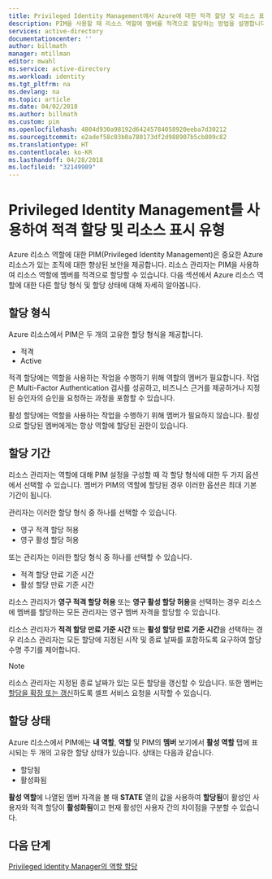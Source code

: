 ```yaml
---
title: Privileged Identity Management에서 Azure에 대한 적격 할당 및 리소스 표시 유형 | Microsoft Docs
description: PIM을 사용할 때 리소스 역할에 멤버를 적격으로 할당하는 방법을 설명합니다.
services: active-directory
documentationcenter: ''
author: billmath
manager: mtillman
editor: mwahl
ms.service: active-directory
ms.workload: identity
ms.tgt_pltfrm: na
ms.devlang: na
ms.topic: article
ms.date: 04/02/2018
ms.author: billmath
ms.custom: pim
ms.openlocfilehash: 4804d930a98192d64245784058920eeba7d30212
ms.sourcegitcommit: e2adef58c03b0a780173df2d988907b5cb809c82
ms.translationtype: HT
ms.contentlocale: ko-KR
ms.lasthandoff: 04/28/2018
ms.locfileid: "32149989"
---
```

# <a name="eligible-assignments-and-resource-visibility-with-privileged-identity-management"></a>Privileged Identity Management를 사용하여 적격 할당 및 리소스 표시 유형

Azure 리소스 역할에 대한 PIM(Privileged Identity Management)은 중요한 Azure 리소스가 있는 조직에 대한 향상된 보안을 제공합니다. 리소스 관리자는 PIM을 사용하여 리소스 역할에 멤버를 적격으로 할당할 수 있습니다. 다음 섹션에서 Azure 리소스 역할에 대한 다른 할당 형식 및 할당 상태에 대해 자세히 알아봅니다. 

## <a name="assignment-types"></a>할당 형식

Azure 리소스에서 PIM은 두 개의 고유한 할당 형식을 제공합니다.

- 적격
- Active

적격 할당에는 역할을 사용하는 작업을 수행하기 위해 역할의 멤버가 필요합니다. 작업은 Multi-Factor Authentication 검사를 성공하고, 비즈니스 근거를 제공하거나 지정된 승인자의 승인을 요청하는 과정을 포함할 수 있습니다.

활성 할당에는 역할을 사용하는 작업을 수행하기 위해 멤버가 필요하지 않습니다. 활성으로 할당된 멤버에게는 항상 역할에 할당된 권한이 있습니다.

## <a name="assignment-duration"></a>할당 기간

리소스 관리자는 역할에 대해 PIM 설정을 구성할 때 각 할당 형식에 대한 두 가지 옵션에서 선택할 수 있습니다. 멤버가 PIM의 역할에 할당된 경우 이러한 옵션은 최대 기본 기간이 됩니다. 

관리자는 이러한 할당 형식 중 하나를 선택할 수 있습니다.

- 영구 적격 할당 허용
- 영구 활성 할당 허용

또는 관리자는 이러한 할당 형식 중 하나를 선택할 수 있습니다.

- 적격 할당 만료 기준 시간
- 활성 할당 만료 기준 시간

리소스 관리자가 **영구 적격 할당 허용** 또는 **영구 활성 할당 허용**을 선택하는 경우 리소스에 멤버를 할당하는 모든 관리자는 영구 멤버 자격을 할당할 수 있습니다.

리소스 관리자가 **적격 할당 만료 기준 시간** 또는 **활성 할당 만료 기준 시간**을 선택하는 경우 리소스 관리자는 모든 할당에 지정된 시작 및 종료 날짜를 포함하도록 요구하여 할당 수명 주기를 제어합니다.

> [!NOTE] 
> 리소스 관리자는 지정된 종료 날짜가 있는 모든 할당을 갱신할 수 있습니다. 또한 멤버는 [할당을 확장 또는 갱신](pim-resource-roles-renew-extend.md)하도록 셀프 서비스 요청을 시작할 수 있습니다.


## <a name="assignment-states"></a>할당 상태

Azure 리소스에서 PIM에는 **내 역할**, **역할** 및 PIM의 **멤버** 보기에서 **활성 역할** 탭에 표시되는 두 개의 고유한 할당 상태가 있습니다. 상태는 다음과 같습니다.

- 할당됨
- 활성화됨

**활성 역할**에 나열된 멤버 자격을 볼 때 **STATE** 열의 값을 사용하여 **할당됨**이 활성인 사용자와 적격 할당이 **활성화됨**이고 현재 활성인 사용자 간의 차이점을 구분할 수 있습니다.

## <a name="next-steps"></a>다음 단계

[Privileged Identity Manager의 역할 할당](pim-resource-roles-assign-roles.md)
